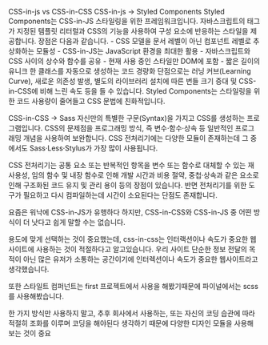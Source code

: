 CSS-in-js vs CSS-in-CSS
CSS-in-js -> Styled Components
Styled Components는 CSS-in-JS 스타일링을 위한 프레임워크입니다. 자바스크립트의 태그가 지정된 템플릿 리터럴과 CSS의 기능을 사용하여 구성 요소에 반응하는 스타일을 제공합니다. 장점은 다음과 같습니다. - CSS 모델을 문서 레벨이 아닌 컴포넌트 레벨로 추상화하는 모듈성 - CSS-in-JS는 JavaScript 환경을 최대한 활용 - 자바스크립트와 CSS 사이의 상수와 함수를 공유 - 현재 사용 중인 스타일만 DOM에 포함 - 짧은 길이의 유니크 한 클래스를 자동으로 생성하는 코드 경량화 단점으로는 러닝 커브(Learning Curve), 새로운 의존성 발생, 별도의 라이브러리 설치에 따른 번들 크기 증대 및 CSS-in-CSS에 비해 느린 속도 등을 들 수 있습니다. Styled Components는 스타일링을 위한 코드 사용량이 줄어들고 CSS 문법에 친화적입니다.

CSS-in-CSS -> Sass
자신만의 특별한 구문(Syntax)을 가지고 CSS를 생성하는 프로그램입니다. CSS의 문제점을 프로그래밍 방식, 즉 변수·함수·상속 등 일반적인 프로그래밍 개념을 사용하여 보완합니다. CSS 전처리기에는 다양한 모듈이 존재하는데 그 중에서도 Sass·Less·Stylus가 가장 많이 사용됩니다.

CSS 전처리기는 공통 요소 또는 반복적인 항목을 변수 또는 함수로 대체할 수 있는 재사용성, 임의 함수 및 내장 함수로 인해 개발 시간과 비용 절약, 중첩·상속과 같은 요소로 인해 구조화된 코드 유지 및 관리 용이 등의 장점이 있습니다. 반면 전처리기를 위한 도구가 필요하고 다시 컴파일하는데 시간이 소요된다는 단점도 존재합니다.

요즘은 워낙에 CSS-in-JS가 유행하다
하지만, CSS-in-CSS와 CSS-in-JS 중 어떤 방식이 더 낫다고 쉽게 말할 수는 없습니다.

용도에 맞게 선택하는 것이 중요했는데, css-in-css는 인터랙션이나 속도가 중요한 웹사이트에 사용하는 것이 적절하다고 알고있습니다. 우리 사이트 단순한 정보 전달의 목적이 아닌 많은 유저가 소통하는 공간이기에 인터렉션이나 속도가 중요한 웹사이트라고 생각했습니다.

또한 스타일트 컴퍼넌트는 first 프로젝트에서 사용을 해봤기때문에 파이널에서는 scss를 사용해봤습니다.

한 가지 방식만 사용하지 말고, 추후 회사에서 사용하는, 또는 자신의 코딩 습관에 따라 적절히 조화를 이루며 코딩을 해야된다 생각하기 때문에 다양한 디자인 모듈을 사용해 보는 것이 중요
